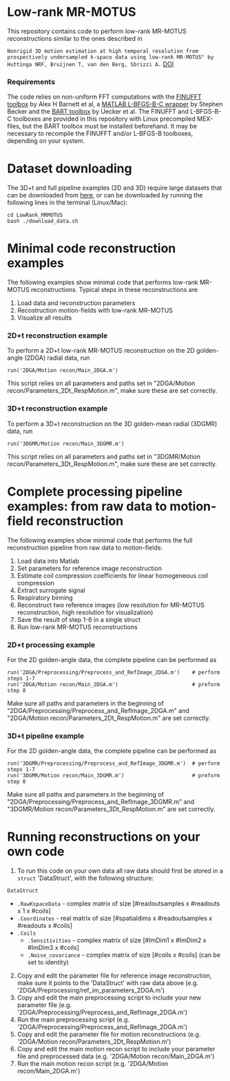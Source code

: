 # Low-rank MR-MOTUS

This repository contains code to perform low-rank MR-MOTUS reconstructions similar to the ones described in 

`Nonrigid 3D motion estimation at high temporal resolution from prospectively undersampled k‐space data using low‐rank MR‐MOTUS" by Huttinga NRF, Bruijnen T, van den Berg, Sbrizzi A.` [DOI](https://doi.org/10.1002/mrm.28562)

### Requirements
The code relies on non-uniform FFT computations with the [FINUFFT toolbox](https://github.com/flatironinstitute/finufft) by Alex H Barnett et al, a [MATLAB L-BFGS-B-C wrapper](https://github.com/stephenbeckr/L-BFGS-B-C) by Stephen Becker and the [BART toolbox](https://github.com/mrirecon/bart) by Uecker et al. The FINUFFT and L-BFGS-B-C toolboxes are provided in this repository with Linux precompiled MEX-files, but the BART toolbox must be installed beforehand. It may be necessary to recompile the FINUFFT and/or L-BFGS-B toolboxes, depending on your system.

# Dataset downloading
The 3D+t and full pipeline examples (2D and 3D) require large datasets that can be downloaded from [here](https://surfdrive.surf.nl/files/index.php/s/QdOryuR8GKVSzao/), or can be downloaded by running the following lines in the terminal (Linux/Mac):
```
cd LowRank_MRMOTUS
bash ./download_data.sh
```


# Minimal code reconstruction examples
The following examples show minimal code that performs low-rank MR-MOTUS reconstructions. Typical steps in these reconstructions are
1. Load data and reconstruction parameters
2. Recostruction motion-fields with low-rank MR-MOTUS
3. Visualize all results

### 2D+t reconstruction example
To perform a 2D+t low-rank MR-MOTUS reconstruction on the 2D golden-angle (2DGA) radial data, run
``` 
run('2DGA/Motion recon/Main_2DGA.m')
```
This script relies on all parameters and paths set in "2DGA/Motion recon/Parameters_2Dt_RespMotion.m", make sure these are set correctly.

### 3D+t reconstruction example
To perform a 3D+t reconstruction on the 3D golden-mean radial (3DGMR) data, run
``` 
run('3DGMR/Motion recon/Main_3DGMR.m')
```
This script relies on all parameters and paths set in "3DGMR/Motion recon/Parameters_3Dt_RespMotion.m", make sure these are set correctly.

# Complete processing pipeline examples: from raw data to motion-field reconstruction
The following examples show minimal code that performs the full reconstruction pipeline from raw data to motion-fields:

1. Load data into Matlab
2. Set parameters for reference image reconstruction
3. Estimate coil compression coefficients for linear homogeneous coil compression
4. Extract surrogate signal
5. Respiratory binning
6. Reconstruct two reference images (low resolution for MR-MOTUS reconstruction, high resolution for visualization)
7. Save the result of step 1-6 in a single struct
8. Run low-rank MR-MOTUS reconstructions



### 2D+t processing example
For the 2D golden-angle data, the complete pipeline can be performed as
```
run('2DGA/Preprocessing/Preprocess_and_RefImage_2DGA.m')    # perform steps 1-7
run('2DGA/Motion recon/Main_2DGA.m')                        # preform step 8
```
Make sure all paths and parameters in the beginning of "2DGA/Preprocessing/Preprocess_and_RefImage_2DGA.m" and "2DGA/Motion recon/Parameters_2Dt_RespMotion.m" are set correctly.



### 3D+t pipeline example
For the 2D golden-angle data, the complete pipeline can be performed as
```
run('3DGMR/Preprocessing/Preprocess_and_RefImage_3DGMR.m')  # perform steps 1-7
run('3DGMR/Motion recon/Main_3DGMR.m')                      # preform step 8
```
Make sure all paths and parameters in the beginning of "2DGA/Preprocessing/Preprocess_and_RefImage_3DGMR.m" and "3DGMR/Motion recon/Parameters_3Dt_RespMotion.m" are set correctly.

# Running reconstructions on your own code
1. To run this code on your own data all raw data should first be stored in a `struct` 'DataStruct', with the following structure:

  `DataStruct`
  * `.RawKspaceData`        - complex matrix of size [#readoutsamples x #readouts x 1 x #coils]
  * `.Coordinates`          - real matrix of size [#spatialdims x #readoutsamples x #readouts x #coils]
  * `.Coils`          
    * `.Sensitivities`      - complex matrix of size [#ImDim1 x #ImDim2 x #ImDim3 x #coils]
    * `.Noise_covariance`   - complex matrix of size [#coils x #coils] (can be set to identity)

2. Copy and edit the parameter file for reference image reconstruction, make sure it points to the 'DataStruct' with raw data above (e.g. '2DGA/Preprocessing/ref_im_parameters_2DGA.m')
3. Copy and edit the main preprocessing script to include your new parameter file (e.g. '2DGA/Preprocessing/Preprocess_and_RefImage_2DGA.m')
3. Run the main preprocessing script (e.g. '2DGA/Preprocessing/Preprocess_and_RefImage_2DGA.m')
4. Copy and edit the parameter file for motion reconstructions (e.g. '2DGA/Motion recon/Parameters_2Dt_RespMotion.m')
4. Copy and edit the main motion recon script to include your parameter file and preprocessed data (e.g. '2DGA/Motion recon/Main_2DGA.m')
5. Run the main motion recon script (e.g. '2DGA/Motion recon/Main_2DGA.m')

